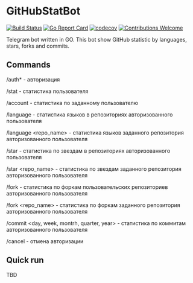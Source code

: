 # GitHubStatBot

[![Build Status](https://travis-ci.org/proshik/githubstatbot.svg?branch=master)](https://travis-ci.org/proshik/githubstatbot)
[![Go Report Card](https://goreportcard.com/badge/github.com/proshik/githubstatbot)](https://goreportcard.com/report/github.com/proshik/githubstatbot)
[![codecov](https://codecov.io/gh/proshik/jalmew/branch/master/graph/badge.svg)](https://codecov.io/gh/proshik/githubstatbot)
[![Contributions Welcome](https://img.shields.io/badge/contributions-welcome-brightgreen.svg?style=flat)](https://github.com/proshik/githubstatbot/issues)

Telegram bot written in GO. This bot show GitHub statistic by languages, stars, forks and commits.

## Commands
/auth* - авторизация

/stat - статистика пользователя

/account <username> - статистика по заданному пользователю

/language - статистика языков в репозиториях авторизованного пользователя

/language <repo_name> - статистика языков заданного репозитория авторизованного пользователя

/star - статистика по звездам в репозиториях авторизованного пользователя

/star <repo_name> - статистика по звездам заданного репозитория авторизованного пользователя

/fork - статистика по форкам пользовательских репозиториев авторизованного пользователя

/fork <repo_name> - статистика по форкам заданного репозитория авторизованного пользователя

/commit <day, week, montrh, quarter, year> - статистика по коммитам авторизованного пользователя

/cancel - отмена авторизации
  
## Quick run

TBD

